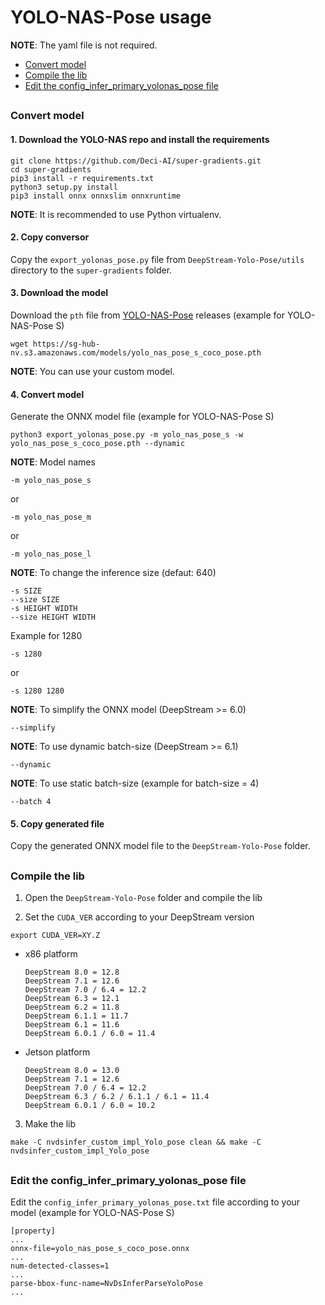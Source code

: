 # YOLO-NAS-Pose usage

**NOTE**: The yaml file is not required.

* [Convert model](#convert-model)
* [Compile the lib](#compile-the-lib)
* [Edit the config_infer_primary_yolonas_pose file](#edit-the-config_infer_primary_yolonas_pose-file)

##

### Convert model

#### 1. Download the YOLO-NAS repo and install the requirements

```
git clone https://github.com/Deci-AI/super-gradients.git
cd super-gradients
pip3 install -r requirements.txt
python3 setup.py install
pip3 install onnx onnxslim onnxruntime
```

**NOTE**: It is recommended to use Python virtualenv.

#### 2. Copy conversor

Copy the `export_yolonas_pose.py` file from `DeepStream-Yolo-Pose/utils` directory to the `super-gradients` folder.

#### 3. Download the model

Download the `pth` file from [YOLO-NAS-Pose](https://sg-hub-nv.s3.amazonaws.com/) releases (example for YOLO-NAS-Pose S)

```
wget https://sg-hub-nv.s3.amazonaws.com/models/yolo_nas_pose_s_coco_pose.pth
```

**NOTE**: You can use your custom model.

#### 4. Convert model

Generate the ONNX model file (example for YOLO-NAS-Pose S)

```
python3 export_yolonas_pose.py -m yolo_nas_pose_s -w yolo_nas_pose_s_coco_pose.pth --dynamic
```

**NOTE**: Model names

```
-m yolo_nas_pose_s
```

or

```
-m yolo_nas_pose_m
```

or

```
-m yolo_nas_pose_l
```

**NOTE**: To change the inference size (defaut: 640)

```
-s SIZE
--size SIZE
-s HEIGHT WIDTH
--size HEIGHT WIDTH
```

Example for 1280

```
-s 1280
```

or

```
-s 1280 1280
```

**NOTE**: To simplify the ONNX model (DeepStream >= 6.0)

```
--simplify
```

**NOTE**: To use dynamic batch-size (DeepStream >= 6.1)

```
--dynamic
```

**NOTE**: To use static batch-size (example for batch-size = 4)

```
--batch 4
```

#### 5. Copy generated file

Copy the generated ONNX model file to the `DeepStream-Yolo-Pose` folder.

##

### Compile the lib

1. Open the `DeepStream-Yolo-Pose` folder and compile the lib

2. Set the `CUDA_VER` according to your DeepStream version

```
export CUDA_VER=XY.Z
```

* x86 platform

  ```
  DeepStream 8.0 = 12.8
  DeepStream 7.1 = 12.6
  DeepStream 7.0 / 6.4 = 12.2
  DeepStream 6.3 = 12.1
  DeepStream 6.2 = 11.8
  DeepStream 6.1.1 = 11.7
  DeepStream 6.1 = 11.6
  DeepStream 6.0.1 / 6.0 = 11.4
  ```

* Jetson platform

  ```
  DeepStream 8.0 = 13.0
  DeepStream 7.1 = 12.6
  DeepStream 7.0 / 6.4 = 12.2
  DeepStream 6.3 / 6.2 / 6.1.1 / 6.1 = 11.4
  DeepStream 6.0.1 / 6.0 = 10.2
  ```

3. Make the lib

```
make -C nvdsinfer_custom_impl_Yolo_pose clean && make -C nvdsinfer_custom_impl_Yolo_pose
```

##

### Edit the config_infer_primary_yolonas_pose file

Edit the `config_infer_primary_yolonas_pose.txt` file according to your model (example for YOLO-NAS-Pose S)

```
[property]
...
onnx-file=yolo_nas_pose_s_coco_pose.onnx
...
num-detected-classes=1
...
parse-bbox-func-name=NvDsInferParseYoloPose
...
```
